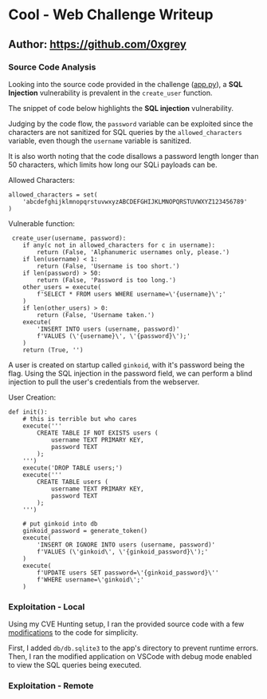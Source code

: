 # Cool - Web Challenge Writeup
## Author: https://github.com/0xgrey

### Source Code Analysis

Looking into the source code provided in the challenge ([app.py](https://raw.githubusercontent.com/0xgrey/CTF-Writeups/main/2021/redpwnCTF/web/cool/app.py)), a **SQL Injection** vulnerability is prevalent in the `create_user` function.

The snippet of code below highlights the **SQL injection** vulnerability.

Judging by the code flow, the `password` variable can be exploited since the characters are not sanitized for SQL queries by the `allowed_characters` variable, even though the `username` variable is sanitized.

It is also worth noting that the code disallows a password length longer than 50 characters, which limits how long our SQLi payloads can be.

Allowed Characters:
```python3
allowed_characters = set(
    'abcdefghijklmnopqrstuvwxyzABCDEFGHIJKLMNOPQRSTUVWXYZ123456789'
)
```

Vulnerable function:
```python3
 create_user(username, password):
    if any(c not in allowed_characters for c in username):
        return (False, 'Alphanumeric usernames only, please.')
    if len(username) < 1:
        return (False, 'Username is too short.')
    if len(password) > 50:
        return (False, 'Password is too long.')
    other_users = execute(
        f'SELECT * FROM users WHERE username=\'{username}\';'
    )
    if len(other_users) > 0:
        return (False, 'Username taken.')
    execute(
        'INSERT INTO users (username, password)'
        f'VALUES (\'{username}\', \'{password}\');'
    )
    return (True, '')
```

A user is created on startup called `ginkoid`, with it's password being the flag. Using the SQL injection in the password field, we can perform a blind injection to pull the user's credentials from the webserver.

User Creation:
```python3
def init():
    # this is terrible but who cares
    execute('''
        CREATE TABLE IF NOT EXISTS users (
            username TEXT PRIMARY KEY,
            password TEXT
        );
    ''')
    execute('DROP TABLE users;')
    execute('''
        CREATE TABLE users (
            username TEXT PRIMARY KEY,
            password TEXT
        );
    ''')

    # put ginkoid into db
    ginkoid_password = generate_token()
    execute(
        'INSERT OR IGNORE INTO users (username, password)'
        f'VALUES (\'ginkoid\', \'{ginkoid_password}\');'
    )
    execute(
        f'UPDATE users SET password=\'{ginkoid_password}\''
        f'WHERE username=\'ginkoid\';'
    )
```

### Exploitation - Local

Using my CVE Hunting setup, I ran the provided source code with a few [modifications](https://raw.githubusercontent.com/0xgrey/CTF-Writeups/main/2021/redpwnCTF/web/cool/modified_app.py) to the code for simplicity.

First, I added `db/db.sqlite3` to the app's directory to prevent runtime errors. Then, I ran the modified application on VSCode with debug mode enabled to view the SQL queries being executed.



### Exploitation - Remote
